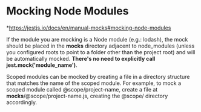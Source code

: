 # Mocking Node Modules
*https://jestjs.io/docs/en/manual-mocks#mocking-node-modules

If the module you are mocking is a Node module (e.g.: lodash), the mock should be placed in the __mocks__ directory adjacent to node_modules (unless you configured roots to point to a folder other than the project root) and will be automatically mocked. **There's no need to explicitly call jest.mock('module_name')**.

Scoped modules can be mocked by creating a file in a directory structure that matches the name of the scoped module. For example, to mock a scoped module called @scope/project-name, create a file at __mocks__/@scope/project-name.js, creating the @scope/ directory accordingly.
